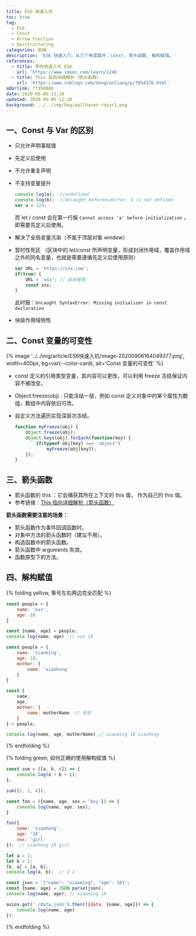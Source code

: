 ```yaml
---
title: ES6 快速入坑
toc: true
tag:
  - ES6
  - Const
  - Arrow Function
  - Desctructuring
categories: 前端
description: 'ES6 快速入门，从三个角度展开：Const, 箭头函数, 解构赋值。'
references:
  - title: 带你快速入坑 ES6
    url: 'https://www.imooc.com/learn/1246'
  - title: This 指向详细解析（箭头函数）
    url: 'https://www.cnblogs.com/dongcanliang/p/7054176.html'
abbrlink: ff35080b
date: 2020-09-06 12:10
updated: 2020-09-06 12:10
background: ../../img/bkg/wallhaven-rdyyr1.png
---
```


## 一、Const 与 Var 的区别

- 只允许声明事赋值

- 先定义后使用

- 不允许重复声明

- 不支持变量提升

  ```js 不支持变量提升
  console.log(a);  //undefined
  console.log(b);  //Uncaught ReferenceError: b is not defined
  var a = 123; 
  ```

  而 let / const 会在第一行报 `Cannot access 'a' before initialization` ，即需要先定义后使用。

- 解决了全局变量污染（不属于顶层对象 window）

- 暂时性死区 （区块中的 let/const 所声明变量，形成封闭作用域，覆盖作用域之外的同名变量，也就是需要遵循先定义后使用原则）

  ```js 暂时性死区
  var URL = 'https://xxx.com';
  if(true) {
      URL = 'xxx'; // 此处报错
      const xxx;
  }
  ```

  此时报：`Uncaught SyntaxError: Missing initializer in const declaration`

- 块级作用域特性

## 二、Const 变量的可变性

{% image '../../img/article/ES6快速入坑/image-20200906164049377.png', width=400px, bg=var(--color-card), alt='Const 变量的可变性' %}

- const 定义的引用类型变量，其内容可以更改，可以利用 freeze 冻结保证内容不被改变。
- Object.freeze(obj) : 只能冻结一层，例如 const 定义对象中的某个属性为数组，数组中内容依旧可改。

- 自定义方法遍历实现深层次冻结。

  ```js
  function myFreeze(obj) {
      Object.freeze(obj);
      Object.keys(obj).forEach(function(key) {
          if(typeof obj[key] === 'object')
              myFreeze(obj[key]);
      });
  }
  ```

## 三、箭头函数

- 箭头函数的 this ：它会捕获其所在上下文的 this 值， 作为自己的 this 值。
- 参考链接：[This 指向详细解析（箭头函数）](https://www.cnblogs.com/dongcanliang/p/7054176.html)

**箭头函数需要注意的场景：**

- 箭头函数作为事件回调函数时。
- 对象中方法的箭头函数时（建议不用）。
- 构造函数中的箭头函数。
- 箭头函数中 arguments 失效。
- 函数原型下的方法。

## 四、解构赋值

{% folding yellow, 等号左右两边完全匹配 %}

```js
const people = {
    name: 'xxx',
    age: 18
}

const {name, age} = people;
console.log(name, age)  // xxx 18
```

```js
const people = {
    name: 'xiaoming',
    age: 18,
    mother: {
        name: 'xiaohong'
    }
}

const {
    name,
    age,
    mother: {
        name: motherName  // 别名
    }
} = people;

console.log(name, age, motherName) // xiaoming 18 xiaohong
```

{% endfolding %}

{% folding green, 如何正确的使用解构赋值 %}

```js
const sum = ([a, b, c]) => {
    console.log(a + b + c);
};

sum([1, 2, 4]);
```

```js
const foo = ({name, age, sex = 'boy'}) => {
    console.log(name, age, sex);
}

foo({
    name: 'xiaohong',
    age: '18',
    sex: 'girl'
});  // xiaohong 18 girl
```

```js
let a = 1;
let b = 2;
[b, a] = [a, b];
console.log(a, b);  // 2 1
```

```js
const json = '{"name": "xiaoming", "age": 18}';
const {name, age} = JSON.parse(json);
console.log(name, age); // xiaoming 18
```

```js
axios.get('./data.json').then(({data: {name, age}}) => {
    console.log(name, age)
});
```

{% endfolding %}
